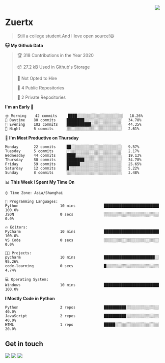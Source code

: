 <a href="#">
<img align="right" src="https://github-readme-stats.vercel.app/api?username=zuertx&show_icons=true&hide_border=true">
</a>

# Zuertx
> Still a college student.And I love open source!😃  

<!--START_SECTION:waka-->
**🐱 My Github Data** 

> 🏆 318 Contributions in the Year 2020
 > 
> 📦 27.2 kB Used in Github's Storage 
 > 
> 🚫 Not Opted to Hire
 > 
> 📜 4 Public Repositories
 > 
> 🔑 2 Private Repositories 

**I'm an Early 🐤** 

```text
🌞 Morning    42 commits     ████░░░░░░░░░░░░░░░░░░░░░   18.26% 
🌆 Daytime    80 commits     ████████░░░░░░░░░░░░░░░░░   34.78% 
🌃 Evening    102 commits    ███████████░░░░░░░░░░░░░░   44.35% 
🌙 Night      6 commits      ░░░░░░░░░░░░░░░░░░░░░░░░░   2.61%

```
📅 **I'm Most Productive on Thursday** 

```text
Monday       22 commits     ██░░░░░░░░░░░░░░░░░░░░░░░   9.57% 
Tuesday      5 commits      ░░░░░░░░░░░░░░░░░░░░░░░░░   2.17% 
Wednesday    44 commits     ████░░░░░░░░░░░░░░░░░░░░░   19.13% 
Thursday     80 commits     ████████░░░░░░░░░░░░░░░░░   34.78% 
Friday       59 commits     ██████░░░░░░░░░░░░░░░░░░░   25.65% 
Saturday     12 commits     █░░░░░░░░░░░░░░░░░░░░░░░░   5.22% 
Sunday       8 commits      ░░░░░░░░░░░░░░░░░░░░░░░░░   3.48%

```


📊 **This Week I Spent My Time On** 

```text
⌚︎ Time Zone: Asia/Shanghai

💬 Programming Languages: 
Python                   10 mins             █████████████████████████   100.0% 
JSON                     0 secs              ░░░░░░░░░░░░░░░░░░░░░░░░░   0.0%

🔥 Editors: 
PyCharm                  10 mins             █████████████████████████   100.0% 
VS Code                  0 secs              ░░░░░░░░░░░░░░░░░░░░░░░░░   0.0%

🐱‍💻 Projects: 
pycharm                  10 mins             ███████████████████████░░   95.26% 
code-learning            0 secs              █░░░░░░░░░░░░░░░░░░░░░░░░   4.74%

💻 Operating System: 
Windows                  10 mins             █████████████████████████   100.0%

```

**I Mostly Code in Python** 

```text
Python                   2 repos             ██████████░░░░░░░░░░░░░░░   40.0% 
JavaScript               2 repos             ██████████░░░░░░░░░░░░░░░   40.0% 
HTML                     1 repo              █████░░░░░░░░░░░░░░░░░░░░   20.0%

```



<!--END_SECTION:waka-->

## Get in touch
[![](https://img.shields.io/badge/-https://zuertx.tk-0e83cd?style=flat-square&logo=Blogger&logoColor=fff)](https://zuertx.tk)
[![](https://img.shields.io/badge/-@zuertx-3db6f1?style=flat-square&logo=Telegram&logoColor=2ca5e0)](https://t.me/zuertx)
[![](https://img.shields.io/badge/-zuertx@gmail.com-911318?style=flat-square&logo=Gmail&logoColor=white&labelColor=c14438)](mailto:zuertx_at_gmail.com)
